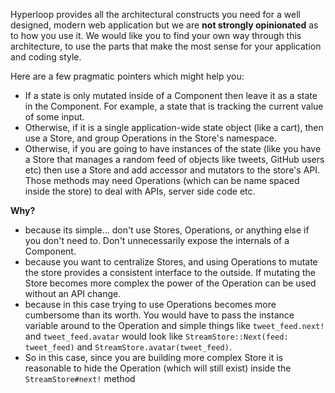 Hyperloop provides all the architectural constructs you need for a well designed, modern web application but we are **not strongly opinionated** as to how you use it. We would like you to find your own way through this architecture, to use the parts that make the most sense for your application and coding style.

Here are a few pragmatic pointers which might help you:

+ If a state is only mutated inside of a Component then leave it as a state in the Component. For example, a state that is tracking the current value of some input.
+ Otherwise, if it is a single application-wide state object (like a cart), then use a Store, and group Operations in the Store's namespace.
+ Otherwise, if you are going to have instances of the state (like you have a Store that manages a random feed of objects like tweets, GitHub users etc) then use a Store and add accessor and mutators to the store's API. Those methods may need Operations (which can be name spaced inside the store) to deal with APIs, server side code etc.

**Why?**

+ because its simple... don't use Stores, Operations, or anything else if you don't need to. Don't unnecessarily expose the internals of a Component.
+ because you want to centralize Stores, and using Operations to mutate the store provides a consistent interface to the outside. If mutating the Store becomes more complex the power of the Operation can be used without an API change.
+ because in this case trying to use Operations becomes more cumbersome than its worth. You would have to pass the instance variable around to the Operation and simple things like `tweet_feed.next!` and `tweet_feed.avatar` would look like `StreamStore::Next(feed: tweet_feed)` and `StreamStore.avatar(tweet_feed)`.
+ So in this case, since you are building more complex Store it is reasonable to hide the Operation (which will still exist) inside the `StreamStore#next!` method

